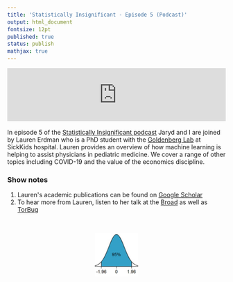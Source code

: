 ```yaml
---
title: 'Statistically Insignificant - Episode 5 (Podcast)'
output: html_document
fontsize: 12pt
published: true
status: publish
mathjax: true
---
```


<p align="center">
<iframe title="Machine Learning for Pediatric Medicine" src="https://www.podbean.com/media/player/ishwz-895bf3e-dir?from=share&skin=1&share=1&fonts=Helvetica&download=1&version=1&skin=1&btn-skin=107" style="border: none;" scrolling="no" data-name="pb-iframe-player" width="100%" height="122"></iframe>
</p>


In episode 5 of the [Statistically Insignificant podcast](https://statisticallyinsignificant.sounder.fm/show/statistically-insignificant) Jaryd and I are joined by Lauren Erdman who is a PhD student with the [Goldenberg Lab](http://goldenberglab.ca/people.html#openModalLauren) at SickKids hospital. Lauren provides an overview of how machine learning is helping to assist physicians in pediatric medicine. We cover a range of other topics including COVID-19 and the value of the economics discipline. 

### Show notes

1. Lauren's academic publications can be found on [Google Scholar](https://scholar.google.com/citations?user=bSKEpp8AAAAJ&hl=en)
2. To hear more from Lauren, listen to her talk at the [Broad](https://www.youtube.com/watch?v=SIobosI-jlM) as well as [TorBug](https://www.youtube.com/watch?v=Sg5XOUQ54kg)

<br>
<p align="center"><img src="/figures/bellcurve.jpg" width="20%"></p>

